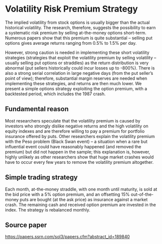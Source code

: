 # Volatility Risk Premium Strategy
The implied volatility from stock options is usually bigger than the actual historical volatility. The research, therefore, suggests the possibility to earn a systematic risk premium by selling at-the-money options short-term. Numerous papers show that this premium is quite substantial – selling put options gives average returns ranging from 0.5% to 1.5% per day.

However, strong caution is needed in implementing these short volatility strategies (strategies that exploit the volatility premium by selling volatility – usually selling put options or straddles) as the return distribution is very abnormal (put sellers historically could incur losses up to -800%). There is also a strong serial correlation in large negative days (from the put seller’s point of view); therefore, substantial margin reserves are needed when implementing these strategies, and returns are then much lower. We present a simple options strategy exploiting the option premium, with a backtested period, which includes the 1987 crash.

## Fundamental reason

Most researchers speculate that the volatility premium is caused by investors who strongly dislike negative returns and the high volatility on equity indexes and are therefore willing to pay a premium for portfolio insurance offered by puts.
Other researchers explain the volatility premium with the Peso problem (Black Swan event) – a situation when a rare but influential event could have reasonably happened (and removed the premium) but did not happen in the sample; this explanation is, however, highly unlikely as other researchers show that huge market crashes would have to occur every few years to remove the volatility premium altogether.

## Simple trading strategy

Each month, at-the-money straddle, with one month until maturity, is sold at the bid price with a 5% option premium, and an offsetting 15% out-of-the-money puts are bought (at the ask price) as insurance against a market crash. The remaining cash and received option premium are invested in the index. The strategy is rebalanced monthly.

## Source paper

https://papers.ssrn.com/sol3/papers.cfm?abstract_id=189840
